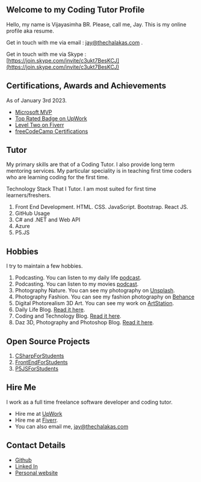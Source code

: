 ## Welcome to my Coding Tutor Profile

Hello, my name is Vijayasimha BR. Please, call me, Jay. This is my online profile aka resume. 

Get in touch with me via email : jay@thechalakas.com .

Get in touch with me via Skype : [https://join.skype.com/invite/c3ukt7BesKCJ](https://join.skype.com/invite/c3ukt7BesKCJ)

## Certifications, Awards and Achievements

As of January 3rd 2023. 

* [Microsoft MVP](https://mvp.microsoft.com/en-us/PublicProfile/5000415)
* [Top Rated Badge on UpWork](https://www.upwork.com/fl/vijayasimhabr)
* [Level Two on Fiverr](https://www.fiverr.com/jay_codeguy)
* [freeCodeCamp Certifications](https://www.freecodecamp.org/jay_tutor)

## Tutor

My primary skills are that of a Coding Tutor. I also provide long term mentoring services. My particular speciality is in teaching first time coders who are learning coding for the first time. 

Technology Stack That I Tutor. I am most suited for first time learners/freshers.

1. Front End Development. HTML. CSS. JavaScript. Bootstrap. React JS.
1. GitHub Usage
1. C# and .NET and Web API
1. Azure
1. P5.JS

## Hobbies

I try to maintain a few hobbies.

1. Podcasting. You can listen to my daily life [podcast](https://stories.thechalakas.com/listen-to-podcast/).
1. Podcasting. You can listen to my movies [podcast](https://sandkdesignstudio.in/jays-movie-podcast/).
1. Photography Nature. You can see my photography on [Unsplash](https://unsplash.com/@jay_neeruhaaku).
1. Photography Fashion. You can see my fashion photography on [Behance](https://www.behance.net/vijayasimhabr)
1. Digital Photorealism 3D Art. You can see my work on [ArtStation](https://www.artstation.com/jay_kalenildana).
1. Daily Life Blog. [Read it here](https://medium.com/the-sanguine-tech-trainer).
1. Coding and Technology Blog. [Read it here](https://medium.com/projectwt).
1. Daz 3D, Photography and Photoshop Blog. [Read it here](https://medium.com/random-pink-hula).

## Open Source Projects

1. [CSharpForStudents](https://github.com/Jay-study-nildana/CSharpForStudents)
1. [FrontEndForStudents](https://github.com/Jay-study-nildana/FrontEndForStudents)
1. [P5JSForStudents](https://github.com/Jay-study-nildana/P5JSForStudents)

## Hire Me

I work as a full time freelance software developer and coding tutor. 

* Hire me at [UpWork](https://www.upwork.com/fl/vijayasimhabr)
* Hire me at [Fiverr](https://www.fiverr.com/jay_codeguy).  
* You can also email me, jay@thechalakas.com

## Contact Details

- [Github](https://github.com/Jay-study-nildana)
- [Linked In](https://www.linkedin.com/in/vijayasimhabr)
- [Personal website](https://stories.thechalakas.com)
